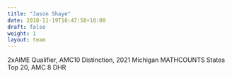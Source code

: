 ```yaml
---
title: "Jason Shaye"
date: 2018-11-19T10:47:58+10:00
draft: false
weight: 1
layout: team
---
```


2xAIME Qualifier, AMC10 Distinction, 2021 Michigan MATHCOUNTS States Top 20, AMC 8 DHR
